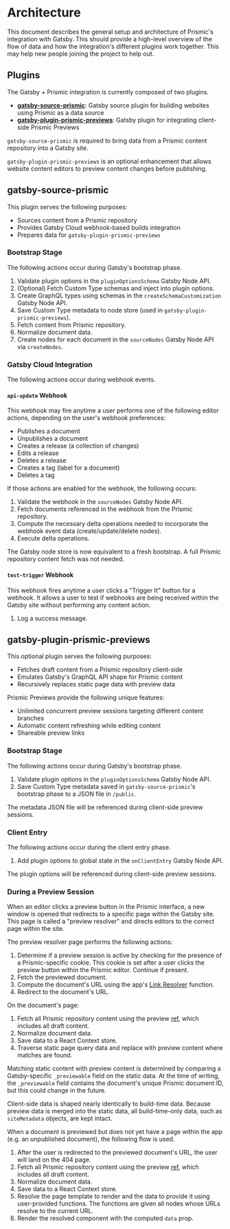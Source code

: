 # Architecture

This document describes the general setup and architecture of Prismic's
integration with Gatsby. This should provide a high-level overview of the flow
of data and how the integration's different plugins work together. This may help
new people joining the project to help out.

## Plugins

The Gatsby + Prismic integration is currently composed of two plugins.

- [**gatsby-source-prismic**](./packages/gatsby-source-prismic): Gatsby source
  plugin for building websites using Prismic as a data source
- [**gatsby-plugin-prismic-previews**](./packages/gatsby-plugin-prismic-previews):
  Gatsby plugin for integrating client-side Prismic Previews

`gatsby-source-prismic` is required to bring data from a Prismic content
repository into a Gatsby site.

`gatsby-plugin-prismic-previews` is an optional enhancement that allows website
content editors to preview content changes before publishing.

## gatsby-source-prismic

This plugin serves the following purposes:

- Sources content from a Prismic repository
- Provides Gatsby Cloud webhook-based builds integration
- Prepares data for `gatsby-plugin-prismic-previews`

### Bootstrap Stage

The following actions occur during Gatsby's bootstrap phase.

1. Validate plugin options in the `pluginOptionsSchema` Gatsby Node API.
1. (Optional) Fetch Custom Type schemas and inject into plugin options.
1. Create GraphQL types using schemas in the `createSchemaCustomization` Gatsby
   Node API.
1. Save Custom Type metadata to node store (used in
   `gatsby-plugin-prismic-previews`).
1. Fetch content from Prismic repository.
1. Normalize document data.
1. Create nodes for each document in the `sourceNodes` Gatsby Node API via
   `createNodes`.

### Gatsby Cloud Integration

The following actions occur during webhook events.

#### `api-update` Webhook

This webhook may fire anytime a user performs one of the following editor
actions, depending on the user's webhook preferences:

- Publishes a document
- Unpublishes a document
- Creates a release (a collection of changes)
- Edits a release
- Deletes a release
- Creates a tag (label for a document)
- Deletes a tag

If those actions are enabled for the webhook, the following occurs:

1. Validate the webhook in the `sourceNodes` Gatsby Node API.
1. Fetch documents referenced in the webhook from the Prismic repository.
1. Compute the necessary delta operations needed to incorporate the webhook
   event data (create/update/delete nodes).
1. Execute delta operations.

The Gatsby node store is now equivalent to a fresh bootstrap. A full Prismic
repository content fetch was not needed.

#### `test-trigger` Webhook

This webhook fires anytime a user clicks a "Trigger It" button for a webhook. It
allows a user to test if webhooks are being received within the Gatsby site
without performing any content action.

1. Log a success message.

## gatsby-plugin-prismic-previews

This optional plugin serves the following purposes:

- Fetches draft content from a Prismic repository client-side
- Emulates Gatsby's GraphQL API shape for Prismic content
- Recursively replaces static page data with preview data

Prismic Previews provide the following unique features:

- Unlimited concurrent preview sessions targeting different content branches
- Automatic content refreshing while editing content
- Shareable preview links

### Bootstrap Stage

The following actions occur during Gatsby's bootstrap phase.

1. Validate plugin options in the `pluginOptionsSchema` Gatsby Node API.
1. Save Custom Type metadata saved in `gatsby-source-prismic`'s bootstrap phase
   to a JSON file in `/public`.

The metadata JSON file will be referenced during client-side preview sessions.

### Client Entry

The following actions occur during the client entry phase.

1. Add plugin options to global state in the `onClientEntry` Gatsby Node API.

The plugin options will be referenced during client-side preview sessions.

### During a Preview Session

When an editor clicks a preview button in the Prismic interface, a new window is
opened that redirects to a specific page within the Gatsby site. This page is
called a "preview resolver" and directs editors to the correct page within the
site.

The preview resolver page performs the following actions:

1. Determine if a preview session is active by checking for the presence of a
   Prismic-specific cookie. This cookie is set after a user clicks the preview
   button within the Prismic editor. Continue if present.
1. Fetch the previewed document.
1. Compute the document's URL using the app's [Link
   Resolver][prismic-link-resolver] function.
1. Redirect to the document's URL.

On the document's page:

1. Fetch all Prismic repository content using the preview [ref][prismic-ref],
   which includes all draft content.
1. Normalize document data.
1. Save data to a React Context store.
1. Traverse static page query data and replace with preview content where
   matches are found.

Matching static content with preview content is determined by comparing a
Gatsby-specific `_previewable` field on the static data. At the time of writing,
the `_previewable` field contains the document's unique Prismic document ID, but
this could change in the future.

Client-side data is shaped nearly identically to build-time data. Because
preview data is merged into the static data, all build-time-only data, such as
`siteMetadata` objects, are kept intact.

When a document is previewed but does not yet have a page within the app (e.g.
an unpublished document), the following flow is used.

1. After the user is redirected to the previewed document's URL, the user will
   land on the 404 page.
1. Fetch all Prismic repository content using the preview [ref][prismic-ref],
   which includes all draft content.
1. Normalize document data.
1. Save data to a React Context store.
1. Resolve the page template to render and the data to provide it using
   user-provided functions. The functions are given all nodes whose URLs resolve
   to the current URL.
1. Render the resolved component with the computed `data` prop.

[prismic-link-resolver]:
  https://prismic.io/docs/technologies/link-resolver-javascript
[prismic-ref]:
  https://prismic.io/docs/technologies/introduction-to-the-content-query-api#prismic-api-ref

